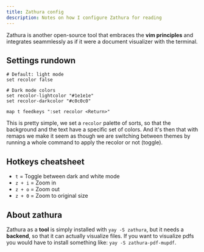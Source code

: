 ```yaml
---
title: Zathura config
description: Notes on how I configure Zathura for reading
---
```


Zathura is another open-source tool that embraces the **vim principles** and integrates 
seammlessly as if it were a document visualizer with the terminal.

## Settings rundown

```
# Default: light mode
set recolor false

# Dark mode colors
set recolor-lightcolor "#1e1e1e"
set recolor-darkcolor "#c0c0c0"

map t feedkeys ":set recolor <Return>"
```

This is pretty simple, we set a `recolor` palette of sorts, so that the background 
and the text have a specific set of colors. And it's then that with remaps we make 
it seem as though we are switching between themes by running a whole command to apply 
the recolor or not (toggle).

## Hotkeys cheatsheet

- `t` = Toggle between dark and white mode
- `z + i` = Zoom in
- `z + o` = Zoom out
- `z + 0` = Zoom to original size

## About zathura

Zathura as a **tool** is simply installed with `yay -S zathura`, but it needs a **backend**, 
so that it can actually visualize files. If you want to visualize pdfs you would have 
to install something like: `yay -S zathura-pdf-mupdf`.